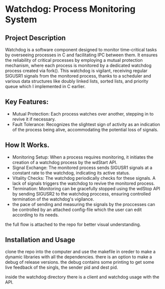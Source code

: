 # Watchdog: Process Monitoring System
## Project Description
Watchdog is a software component designed to monitor time-critical tasks by overseeing processes in C and facilitating IPC between them. It ensures the reliability of critical processes by employing a mutual protection mechanism, where each process is monitored by a dedicated watchdog process created via fork(). This watchdog is vigilant, receiving regular SIGUSR1 signals from the monitored process, thanks to a scheduler and various data structures like doubly linked lists, sorted lists, and priority queue which I implemented in C earlier.

## Key Features:

* Mutual Protection: Each process watches over another, stepping in to revive it if necessary.
* Fault Tolerance: Recognizes the slightest sign of activity as an indication of the process being alive, accommodating the potential loss of signals.
## How It Works.

* Monitoring Setup: When a process requires monitoring, it initiates the creation of a watchdog process by the wdStart API.
* Signal Exchange: The monitored process sends SIGUSR1 signals at a constant rate to the watchdog, indicating its active status.
* Vitality Checks: The watchdog periodically checks for these signals. A lack of signals triggers the watchdog to revive the monitored process.
* Termination: Monitoring can be gracefully stopped using the wdStop API by sending SIGUSR2 to the watchdog proccess, ensuring controlled termination of the watchdog's vigilance.
* the pace of sending and measuring the signals by the proccesses can be controlled by an attached config-file which the user can edit according to its needs.

the full flow is attached to the repo for better visual understanding.

## Installation and Usage
clone the repo into the computer and use the makefile in oreder to make a dynamic libraries with all the dependencies. there is an option to make a debug of release versions. the debug contains some printing to get some live feedback of the singls, the sender pid and dest pid.

inside the watchdog directory there is a client and watchdog usage with the API.




